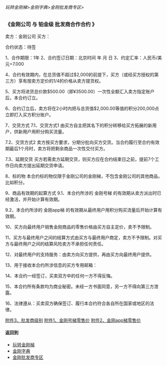 ###### 玩转金刚梯>金刚字典>金刚批发商专区>
### 《金刚公司 与 铂金级 批发商合作合约 》
卖方：金刚公司
买方：           

合约状态：待签

1、合作期限：1年
2、合约签订日期：北京时间 年 月 日
3、约定汇率：人民币/美元=7.000

4、合约有效期内，在总货值不超过$2,000的前提下，买方（或经买方授权的第三方）享有按卖方定价的1/4的价格从卖方提货权。

5、买方将进货总价款$500.00（即¥3500.00）一次性全额汇入卖方指定账户后，本合约订立。

6、合约订立后，卖方将在2小时内把与总货值$2,000.00等值的积分200,000点立即打入买方积分账户。

7、交货方式
7.1、交货方式1
由买方自主把其名下的积分转移给买方拓展的新用户，供新用户用积分购买流量。

7.2、交货方式2
卖方按买方要求，分期分批向买方交货。当合约履行至合约有效期最后1个月时，卖方将把剩余商品一次性交付买方。

7.3、延期交货
买方若需卖方延期交货，则买方应在合约结束日之前，提前7个工作日向卖方提出延期交货申请。

8、标的物
本合约标的物仅限于金刚公司的金刚梯，不包含金刚公司的其他商品，比如积分。

9、商品有效期的起算方式
9.1、本合约所涉的 金刚号梯 的有效期从卖方派出时已经激活，并开始计算有效期。

9.2、本合约所涉的 金刚app梯 的有效期从最终用户用积分购买流量后开始计算有效期。

10、买方向最终用户销售金刚商品的零售价格由买方自主定价，卖不予限制。

11、买方与最终用户之间的结算方式由买方与最终用户商定，卖方不予限制。对买方与最终用户之间的结算风险卖方不承担任何责任。

12、对最终用户的支持服务：由卖方向买方提供，再由买方向最终用户提供。

13、用于接收本合约所涉信息的买方专用邮箱：

14、本合约一经签订，买卖双方中的任何一方不得反悔。

15、本合约所有条款均为商业秘密。未经一方书面同意，另一方不得向第三方泄露。

16、法律遵从：买卖双方确保签订、履行本合约符合各自所在国家或地区的法律。

[附件3、批发商级别](https://github.com/a2zitpro/web/blob/master/LadderFree/kkDictionary/KKWholesalerClassification.md)
[附件1、金刚号梯零售价](https://github.com/a2zitpro/web/blob/master/LadderFree/kkDictionary/KKDatatrafficPriceOfLadderKKID.md)
[附件2、金刚app梯零售价](https://github.com/a2zitpro/web/blob/master/LadderFree/kkDictionary/KKDatatrafficPriceOfLadderAPP.md)





#### 返回到
- [玩转金刚梯](https://github.com/a2zitpro/web/blob/master/LadderFree/A.md)
- [金刚字典](https://github.com/a2zitpro/web/blob/master/LadderFree/kkDictionary/KKDictionary.md)
- [金刚批发商专区](https://github.com/a2zitpro/web/blob/master/LadderFree/kkDictionary/KKWholesalersZone.md)
